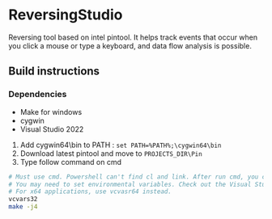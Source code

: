 # ReversingStudio
Reversing tool based on intel pintool. It helps track events that occur when you click a mouse or type a keyboard, and data flow analysis is possible.

## Build instructions
### Dependencies
* Make for windows
* cygwin
* Visual Studio 2022

1. Add cygwin64\bin to PATH : `set PATH=%PATH%;\cygwin64\bin`
2. Download latest pintool and move to `PROJECTS_DIR\Pin`
3. Type follow command on cmd

```bash
# Must use cmd. Powershell can't find cl and link. After run cmd, you can use powershell
# You may need to set environmental variables. Check out the Visual Studio folder.
# For x64 applications, use vcvasr64 instead. 
vcvars32 
make -j4
```
